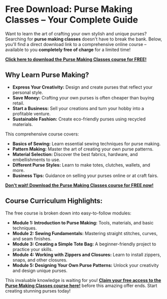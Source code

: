 # Free Download: Purse Making Classes – Your Complete Guide

Want to learn the art of crafting your own stylish and unique purses? Searching for **purse making classes** doesn't have to break the bank. Below, you'll find a direct download link to a comprehensive online course – available to you **completely free of charge** for a limited time!

[**Click here to download the Purse Making Classes course for FREE!**](https://udemywork.com/purse-making-classes)

## Why Learn Purse Making?

*   **Express Your Creativity:** Design and create purses that reflect your personal style.
*   **Save Money:** Crafting your own purses is often cheaper than buying retail.
*   **Start a Business:** Sell your creations and turn your hobby into a profitable venture.
*   **Sustainable Fashion:** Create eco-friendly purses using recycled materials.

This comprehensive course covers:

*   **Basics of Sewing:** Learn essential sewing techniques for purse making.
*   **Pattern Making:** Master the art of creating your own purse patterns.
*   **Material Selection:** Discover the best fabrics, hardware, and embellishments to use.
*   **Different Purse Styles:** Learn to make totes, clutches, wallets, and more.
*   **Business Tips:** Guidance on selling your purses online or at craft fairs.

[**Don't wait! Download the Purse Making Classes course for FREE now!**](https://udemywork.com/purse-making-classes)

## Course Curriculum Highlights:

The free course is broken down into easy-to-follow modules:

*   **Module 1: Introduction to Purse Making:** Tools, materials, and basic techniques.
*   **Module 2: Sewing Fundamentals:** Mastering straight stitches, curves, and seam finishes.
*   **Module 3: Creating a Simple Tote Bag:** A beginner-friendly project to practice your skills.
*   **Module 4: Working with Zippers and Closures:** Learn to install zippers, snaps, and other closures.
*   **Module 5: Designing Your Own Purse Patterns:** Unlock your creativity and design unique purses.

This invaluable knowledge is waiting for you! **[Claim your free access to the Purse Making Classes course here!](https://udemywork.com/purse-making-classes)** before this amazing offer ends. Start creating stunning purses today!
